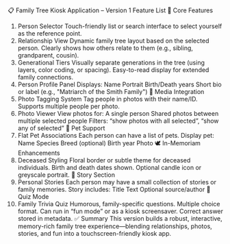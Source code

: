 📋 Family Tree Kiosk Application – Version 1 Feature List
🌳 Core Features
1. Person Selector
Touch-friendly list or search interface to select yourself as the reference point.
2. Relationship View
Dynamic family tree layout based on the selected person.
Clearly shows how others relate to them (e.g., sibling, grandparent, cousin).
3. Generational Tiers
Visually separate generations in the tree (using layers, color coding, or spacing).
Easy-to-read display for extended family connections.
4. Person Profile Panel
Displays:
Name
Portrait
Birth/Death years
Short bio or label (e.g., "Matriarch of the Smith Family")
📸 Media Integration
5. Photo Tagging System
Tag people in photos with their name/ID.
Supports multiple people per photo.
6. Photo Viewer
View photos for:
A single person
Shared photos between multiple selected people
Filters: “show photos with all selected”, “show any of selected”
🐾 Pet Support
7. Flat Pet Associations
Each person can have a list of pets.
Display pet:
Name
Species
Breed (optional)
Birth year
Photo
🕊️ In-Memoriam Enhancements
8. Deceased Styling
Floral border or subtle theme for deceased individuals.
Birth and death dates shown.
Optional candle icon or greyscale portrait.
📖 Story Section
9. Personal Stories
Each person may have a small collection of stories or family memories.
Story includes:
Title
Text
Optional source/author
🎉 Quiz Mode
10. Family Trivia Quiz
Humorous, family-specific questions.
Multiple choice format.
Can run in “fun mode” or as a kiosk screensaver.
Correct answer stored in metadata.
✅ Summary
This version builds a robust, interactive, memory-rich family tree experience—blending relationships, photos, stories, and fun into a touchscreen-friendly kiosk app.